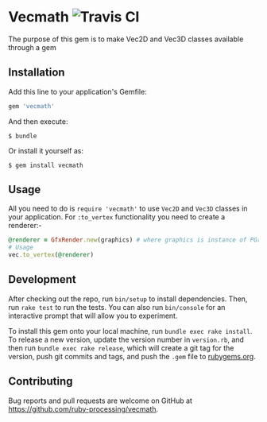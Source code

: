 # Vecmath ![Travis CI](https://travis-ci.org/ruby-processing/vecmath.svg)

The purpose of this gem is to make Vec2D and Vec3D classes available through a gem

## Installation

Add this line to your application's Gemfile:

```ruby
gem 'vecmath'
```

And then execute:

    $ bundle

Or install it yourself as:

    $ gem install vecmath

## Usage

All you need to do is `require 'vecmath'` to use `Vec2D` and `Vec3D` classes in your application.
For `:to_vertex` functionality you need to create a renderer:-
```ruby
@renderer = GfxRender.new(graphics) # where graphics is instance of PGraphics
# Usage
vec.to_vertex(@renderer)
```

## Development

After checking out the repo, run `bin/setup` to install dependencies. Then, run `rake test` to run the tests. You can also run `bin/console` for an interactive prompt that will allow you to experiment.

To install this gem onto your local machine, run `bundle exec rake install`. To release a new version, update the version number in `version.rb`, and then run `bundle exec rake release`, which will create a git tag for the version, push git commits and tags, and push the `.gem` file to [rubygems.org](https://rubygems.org).

## Contributing

Bug reports and pull requests are welcome on GitHub at https://github.com/ruby-processing/vecmath.
